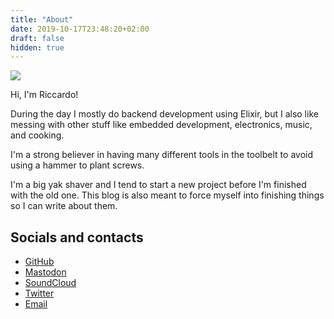 ```yaml
---
title: "About"
date: 2019-10-17T23:48:20+02:00
draft: false
hidden: true
---
```

![](/images/rbino-avatar.jpg)

Hi, I'm Riccardo!

During the day I mostly do backend development using Elixir, but I also like messing with other
stuff like embedded development, electronics, music, and cooking.

I'm a strong believer in having many different tools in the toolbelt to avoid using a hammer to
plant screws.

I'm a big yak shaver and I tend to start a new project before I'm finished with the old one. This
blog is also meant to force myself into finishing things so I can write about them.

## Socials and contacts

- [GitHub](https://github.com/rbino)
- [Mastodon](https://patavium.social/rbino)
- [SoundCloud](https://soundcloud.com/errebino)
- [Twitter](https://twitter.com/errebino)
- [Email](mailto:rbino@gmx.com)
